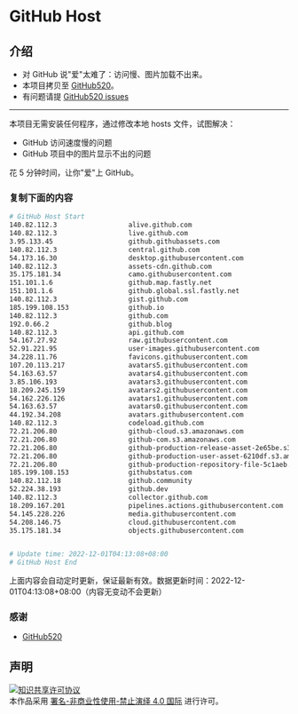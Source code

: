 # GitHub Host
## 介绍
- 对 GitHub 说"爱"太难了：访问慢、图片加载不出来。
- 本项目拷贝至 [GitHub520](https://github.com/521xueweihan/GitHub520)。
- 有问题请提 [GitHub520 issues](https://github.com/521xueweihan/GitHub520/issues/new)

---

本项目无需安装任何程序，通过修改本地 hosts 文件，试图解决：
- GitHub 访问速度慢的问题
- GitHub 项目中的图片显示不出的问题

花 5 分钟时间，让你"爱"上 GitHub。

### 复制下面的内容
```bash
# GitHub Host Start
140.82.112.3                  alive.github.com
140.82.112.3                  live.github.com
3.95.133.45                   github.githubassets.com
140.82.112.3                  central.github.com
54.173.16.30                  desktop.githubusercontent.com
140.82.112.3                  assets-cdn.github.com
35.175.181.34                 camo.githubusercontent.com
151.101.1.6                   github.map.fastly.net
151.101.1.6                   github.global.ssl.fastly.net
140.82.112.3                  gist.github.com
185.199.108.153               github.io
140.82.112.3                  github.com
192.0.66.2                    github.blog
140.82.112.3                  api.github.com
54.167.27.92                  raw.githubusercontent.com
52.91.221.95                  user-images.githubusercontent.com
34.228.11.76                  favicons.githubusercontent.com
107.20.113.217                avatars5.githubusercontent.com
54.163.63.57                  avatars4.githubusercontent.com
3.85.106.193                  avatars3.githubusercontent.com
18.209.245.159                avatars2.githubusercontent.com
54.162.226.126                avatars1.githubusercontent.com
54.163.63.57                  avatars0.githubusercontent.com
44.192.34.208                 avatars.githubusercontent.com
140.82.112.3                  codeload.github.com
72.21.206.80                  github-cloud.s3.amazonaws.com
72.21.206.80                  github-com.s3.amazonaws.com
72.21.206.80                  github-production-release-asset-2e65be.s3.amazonaws.com
72.21.206.80                  github-production-user-asset-6210df.s3.amazonaws.com
72.21.206.80                  github-production-repository-file-5c1aeb.s3.amazonaws.com
185.199.108.153               githubstatus.com
140.82.112.18                 github.community
52.224.38.193                 github.dev
140.82.112.3                  collector.github.com
18.209.167.201                pipelines.actions.githubusercontent.com
54.145.228.226                media.githubusercontent.com
54.208.146.75                 cloud.githubusercontent.com
35.175.181.34                 objects.githubusercontent.com


# Update time: 2022-12-01T04:13:08+08:00
# GitHub Host End

```
上面内容会自动定时更新，保证最新有效。数据更新时间：2022-12-01T04:13:08+08:00（内容无变动不会更新）

### 感谢

- [GitHub520](https://github.com/521xueweihan/GitHub520)

## 声明
<a rel="license" href="https://creativecommons.org/licenses/by-nc-nd/4.0/deed.zh"><img alt="知识共享许可协议" style="border-width: 0" src="https://licensebuttons.net/l/by-nc-nd/4.0/88x31.png"></a><br>本作品采用 <a rel="license" href="https://creativecommons.org/licenses/by-nc-nd/4.0/deed.zh">署名-非商业性使用-禁止演绎 4.0 国际</a> 进行许可。
